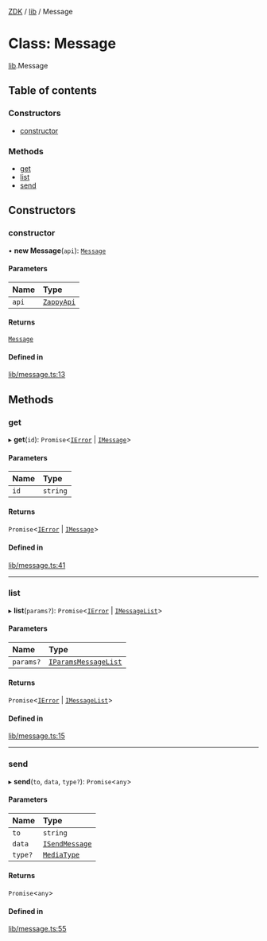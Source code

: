 [ZDK](../README.md) / [lib](../modules/lib.md) / Message

# Class: Message

[lib](../modules/lib.md).Message

## Table of contents

### Constructors

- [constructor](lib.Message.md#constructor)

### Methods

- [get](lib.Message.md#get)
- [list](lib.Message.md#list)
- [send](lib.Message.md#send)

## Constructors

### constructor

• **new Message**(`api`): [`Message`](lib.Message.md)

#### Parameters

| Name | Type |
| :------ | :------ |
| `api` | [`ZappyApi`](index.ZappyApi.md) |

#### Returns

[`Message`](lib.Message.md)

#### Defined in

[lib/message.ts:13](https://github.com/innovtech-developers/zdk/blob/7db792f8d0888698b5c087a743b692e20fed3a78/src/lib/message.ts#L13)

## Methods

### get

▸ **get**(`id`): `Promise`\<[`IError`](../interfaces/index.IError.md) \| [`IMessage`](../interfaces/index.IMessage.md)\>

#### Parameters

| Name | Type |
| :------ | :------ |
| `id` | `string` |

#### Returns

`Promise`\<[`IError`](../interfaces/index.IError.md) \| [`IMessage`](../interfaces/index.IMessage.md)\>

#### Defined in

[lib/message.ts:41](https://github.com/innovtech-developers/zdk/blob/7db792f8d0888698b5c087a743b692e20fed3a78/src/lib/message.ts#L41)

___

### list

▸ **list**(`params?`): `Promise`\<[`IError`](../interfaces/index.IError.md) \| [`IMessageList`](../interfaces/index.IMessageList.md)\>

#### Parameters

| Name | Type |
| :------ | :------ |
| `params?` | [`IParamsMessageList`](../interfaces/index.IParamsMessageList.md) |

#### Returns

`Promise`\<[`IError`](../interfaces/index.IError.md) \| [`IMessageList`](../interfaces/index.IMessageList.md)\>

#### Defined in

[lib/message.ts:15](https://github.com/innovtech-developers/zdk/blob/7db792f8d0888698b5c087a743b692e20fed3a78/src/lib/message.ts#L15)

___

### send

▸ **send**(`to`, `data`, `type?`): `Promise`\<`any`\>

#### Parameters

| Name | Type |
| :------ | :------ |
| `to` | `string` |
| `data` | [`ISendMessage`](../interfaces/index.ISendMessage.md) |
| `type?` | [`MediaType`](../modules/index.md#mediatype) |

#### Returns

`Promise`\<`any`\>

#### Defined in

[lib/message.ts:55](https://github.com/innovtech-developers/zdk/blob/7db792f8d0888698b5c087a743b692e20fed3a78/src/lib/message.ts#L55)

